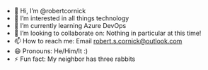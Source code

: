 - 👋 Hi, I’m @robertcornick
- 👀 I’m interested in all things technology
- 🌱 I’m currently learning Azure DevOps
- 💞️ I’m looking to collaborate on: Nothing in particular at this time!
- 📫 How to reach me: Email robert.s.cornick@outlook.com
- 😄 Pronouns: He/Him/It :)
- ⚡ Fun fact: My neighbor has three rabbits

<!---
robertcornick/robertcornick is a ✨ special ✨ repository because its `README.md` (this file) appears on your GitHub profile.
You can click the Preview link to take a look at your changes.
--->
